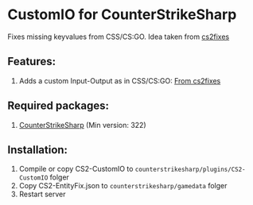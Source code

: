 # CustomIO for CounterStrikeSharp
Fixes missing keyvalues from CSS/CS:GO. Idea taken from [cs2fixes](https://github.com/Source2ZE/CS2Fixes/wiki/Custom-Mapping-Features)

## Features:
1. Adds a custom Input-Output as in CSS/CS:GO: [From cs2fixes](https://github.com/Source2ZE/CS2Fixes/blob/main/src/customio.cpp)

## Required packages:
1. [CounterStrikeSharp](https://github.com/roflmuffin/CounterStrikeSharp/) (Min version: 322)

## Installation:
1. Compile or copy CS2-CustomIO to `counterstrikesharp/plugins/CS2-CustomIO` folger
2. Copy CS2-EntityFix.json to `counterstrikesharp/gamedata` folger
3. Restart server

